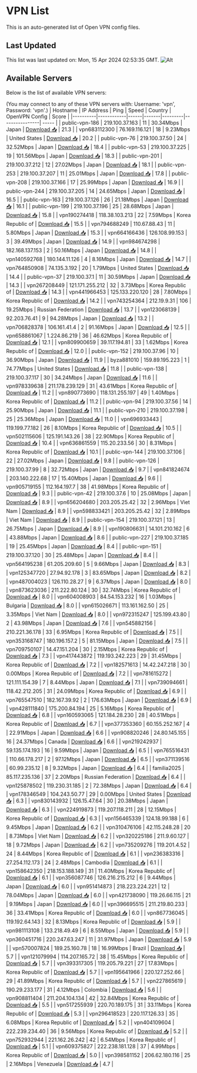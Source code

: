 # VPN List

This is an auto-generated list of Open VPN config files.

## Last Updated

This list was last updated on: Mon, 15 Apr 2024 02:53:35 GMT.
![Alt](https://repobeats.axiom.co/api/embed/186b98318ef1479477931607c1ad7d823f12451f.svg "Repobeats analytics image")

## Available Servers

Below is the list of available VPN servers:

(You may connect to any of these VPN servers with: Username: 'vpn', Password: 'vpn'.)
| Hostname | IP Address | Ping | Speed | Country | OpenVPN Config | Score |
|----------|------------|------|-------|---------|----------------| ----- |
| public-vpn-186 | 219.100.37.163 | 11 | 30.34Mbps | Japan | [Download 📥](./configs/server_0_JP.ovpn) | 21.3 |
| vpn683112300 | 76.169.116.121 | 18 | 9.23Mbps | United States | [Download 📥](./configs/server_1_US.ovpn) | 20.2 |
| public-vpn-76 | 219.100.37.50 | 24 | 32.52Mbps | Japan | [Download 📥](./configs/server_2_JP.ovpn) | 18.4 |
| public-vpn-53 | 219.100.37.225 | 19 | 101.56Mbps | Japan | [Download 📥](./configs/server_3_JP.ovpn) | 18.3 |
| public-vpn-201 | 219.100.37.212 | 12 | 27.02Mbps | Japan | [Download 📥](./configs/server_4_JP.ovpn) | 18.1 |
| public-vpn-253 | 219.100.37.207 | 11 | 25.01Mbps | Japan | [Download 📥](./configs/server_5_JP.ovpn) | 17.8 |
| public-vpn-208 | 219.100.37.166 | 17 | 25.99Mbps | Japan | [Download 📥](./configs/server_6_JP.ovpn) | 16.9 |
| public-vpn-244 | 219.100.37.205 | 14 | 24.65Mbps | Japan | [Download 📥](./configs/server_7_JP.ovpn) | 16.5 |
| public-vpn-163 | 219.100.37.126 | 26 | 21.18Mbps | Japan | [Download 📥](./configs/server_8_JP.ovpn) | 16.1 |
| public-vpn-199 | 219.100.37.196 | 25 | 28.68Mbps | Japan | [Download 📥](./configs/server_9_JP.ovpn) | 15.8 |
| vpn190274418 | 118.38.103.213 | 22 | 7.59Mbps | Korea Republic of | [Download 📥](./configs/server_10_KR.ovpn) | 15.5 |
| vpn794688249 | 110.67.88.43 | 11 | 5.80Mbps | Japan | [Download 📥](./configs/server_11_JP.ovpn) | 15.3 |
| vpn664166436 | 126.108.99.153 | 3 | 39.49Mbps | Japan | [Download 📥](./configs/server_12_JP.ovpn) | 14.9 |
| vpn984674298 | 182.168.137.153 | 2 | 50.16Mbps | Japan | [Download 📥](./configs/server_13_JP.ovpn) | 14.8 |
| vpn140592768 | 180.144.11.126 | 4 | 8.16Mbps | Japan | [Download 📥](./configs/server_14_JP.ovpn) | 14.7 |
| vpn764850908 | 74.135.3.192 | 20 | 1.79Mbps | United States | [Download 📥](./configs/server_15_US.ovpn) | 14.4 |
| public-vpn-37 | 219.100.37.1 | 11 | 30.59Mbps | Japan | [Download 📥](./configs/server_16_JP.ovpn) | 14.3 |
| vpn267208449 | 121.171.255.212 | 32 | 3.73Mbps | Korea Republic of | [Download 📥](./configs/server_17_KR.ovpn) | 14.3 |
| vpn441966453 | 125.133.220.120 | 28 | 7.80Mbps | Korea Republic of | [Download 📥](./configs/server_18_KR.ovpn) | 14.2 |
| vpn743254364 | 212.19.9.31 | 106 | 19.25Mbps | Russian Federation | [Download 📥](./configs/server_19_RU.ovpn) | 13.7 |
| vpn123068139 | 92.203.76.41 | 9 | 94.28Mbps | Japan | [Download 📥](./configs/server_20_JP.ovpn) | 13.2 |
| vpn706828378 | 106.161.41.4 | 2 | 91.16Mbps | Japan | [Download 📥](./configs/server_21_JP.ovpn) | 12.5 |
| vpn658861067 | 1.224.86.219 | 36 | 46.62Mbps | Korea Republic of | [Download 📥](./configs/server_22_KR.ovpn) | 12.1 |
| vpn809900659 | 39.117.194.81 | 33 | 1.62Mbps | Korea Republic of | [Download 📥](./configs/server_23_KR.ovpn) | 12.0 |
| public-vpn-152 | 219.100.37.96 | 10 | 36.90Mbps | Japan | [Download 📥](./configs/server_24_JP.ovpn) | 11.9 |
| byza881010 | 159.89.195.223 | 1 | 74.77Mbps | United States | [Download 📥](./configs/server_25_US.ovpn) | 11.8 |
| public-vpn-138 | 219.100.37.117 | 30 | 34.24Mbps | Japan | [Download 📥](./configs/server_26_JP.ovpn) | 11.6 |
| vpn978339638 | 211.178.239.129 | 31 | 43.61Mbps | Korea Republic of | [Download 📥](./configs/server_27_KR.ovpn) | 11.2 |
| vpn890773690 | 118.131.255.197 | 49 | 1.40Mbps | Korea Republic of | [Download 📥](./configs/server_28_KR.ovpn) | 11.2 |
| public-vpn-94 | 219.100.37.56 | 14 | 25.90Mbps | Japan | [Download 📥](./configs/server_29_JP.ovpn) | 11.1 |
| public-vpn-210 | 219.100.37.198 | 25 | 25.36Mbps | Japan | [Download 📥](./configs/server_30_JP.ovpn) | 11.0 |
| vpn696933443 | 119.199.77.182 | 26 | 8.10Mbps | Korea Republic of | [Download 📥](./configs/server_31_KR.ovpn) | 10.5 |
| vpn502115606 | 125.191.143.26 | 38 | 22.90Mbps | Korea Republic of | [Download 📥](./configs/server_32_KR.ovpn) | 10.4 |
| vpn636861559 | 115.20.233.56 | 30 | 8.31Mbps | Korea Republic of | [Download 📥](./configs/server_33_KR.ovpn) | 10.1 |
| public-vpn-144 | 219.100.37.106 | 22 | 27.02Mbps | Japan | [Download 📥](./configs/server_34_JP.ovpn) | 9.8 |
| public-vpn-126 | 219.100.37.99 | 8 | 32.72Mbps | Japan | [Download 📥](./configs/server_35_JP.ovpn) | 9.7 |
| vpn841824674 | 203.140.222.68 | 17 | 15.40Mbps | Japan | [Download 📥](./configs/server_36_JP.ovpn) | 9.6 |
| vpn905719155 | 112.164.197.7 | 38 | 41.98Mbps | Korea Republic of | [Download 📥](./configs/server_37_KR.ovpn) | 9.3 |
| public-vpn-42 | 219.100.37.6 | 10 | 25.08Mbps | Japan | [Download 📥](./configs/server_38_JP.ovpn) | 8.9 |
| vpn656204680 | 203.205.25.42 | 32 | 2.96Mbps | Viet Nam | [Download 📥](./configs/server_39_VN.ovpn) | 8.9 |
| vpn598833421 | 203.205.25.42 | 32 | 2.89Mbps | Viet Nam | [Download 📥](./configs/server_40_VN.ovpn) | 8.9 |
| public-vpn-154 | 219.100.37.121 | 13 | 26.75Mbps | Japan | [Download 📥](./configs/server_41_JP.ovpn) | 8.9 |
| vpn190806631 | 14.101.210.162 | 6 | 43.88Mbps | Japan | [Download 📥](./configs/server_42_JP.ovpn) | 8.6 |
| public-vpn-227 | 219.100.37.185 | 19 | 25.45Mbps | Japan | [Download 📥](./configs/server_43_JP.ovpn) | 8.4 |
| public-vpn-151 | 219.100.37.120 | 30 | 25.48Mbps | Japan | [Download 📥](./configs/server_44_JP.ovpn) | 8.4 |
| vpn564195238 | 61.205.209.60 | 5 | 9.66Mbps | Japan | [Download 📥](./configs/server_45_JP.ovpn) | 8.3 |
| vpn125347720 | 27.94.92.178 | 3 | 83.65Mbps | Japan | [Download 📥](./configs/server_46_JP.ovpn) | 8.2 |
| vpn487004023 | 126.110.28.27 | 9 | 6.37Mbps | Japan | [Download 📥](./configs/server_47_JP.ovpn) | 8.0 |
| vpn873623036 | 211.222.80.124 | 30 | 32.74Mbps | Korea Republic of | [Download 📥](./configs/server_48_KR.ovpn) | 8.0 |
| vpn604008903 | 84.54.153.232 | 16 | 1.03Mbps | Bulgaria | [Download 📥](./configs/server_49_BG.ovpn) | 8.0 |
| vpn615026671 | 113.161.162.50 | 25 | 3.35Mbps | Viet Nam | [Download 📥](./configs/server_50_VN.ovpn) | 8.0 |
| vpn972315247 | 125.199.43.80 | 2 | 43.98Mbps | Japan | [Download 📥](./configs/server_51_JP.ovpn) | 7.6 |
| vpn545882156 | 210.221.36.178 | 33 | 6.95Mbps | Korea Republic of | [Download 📥](./configs/server_52_KR.ovpn) | 7.5 |
| vpn353168747 | 180.196.157.2 | 5 | 81.15Mbps | Japan | [Download 📥](./configs/server_53_JP.ovpn) | 7.5 |
| vpn709750107 | 14.47.151.204 | 30 | 2.15Mbps | Korea Republic of | [Download 📥](./configs/server_54_KR.ovpn) | 7.3 |
| vpn417443872 | 119.193.242.223 | 29 | 31.45Mbps | Korea Republic of | [Download 📥](./configs/server_55_KR.ovpn) | 7.2 |
| vpn182571613 | 14.42.247.218 | 30 | 0.00Mbps | Korea Republic of | [Download 📥](./configs/server_56_KR.ovpn) | 7.2 |
| vpn781615272 | 121.111.154.39 | 7 | 8.44Mbps | Japan | [Download 📥](./configs/server_57_JP.ovpn) | 7.1 |
| vpn739094661 | 118.42.212.205 | 31 | 24.09Mbps | Korea Republic of | [Download 📥](./configs/server_58_KR.ovpn) | 6.9 |
| vpn765547510 | 182.167.39.92 | 2 | 176.63Mbps | Japan | [Download 📥](./configs/server_59_JP.ovpn) | 6.9 |
| vpn428111840 | 175.200.84.194 | 25 | 5.16Mbps | Korea Republic of | [Download 📥](./configs/server_60_KR.ovpn) | 6.8 |
| vpn160593065 | 121.184.28.230 | 28 | 40.51Mbps | Korea Republic of | [Download 📥](./configs/server_61_KR.ovpn) | 6.7 |
| vpn377353360 | 60.155.252.167 | 4 | 22.91Mbps | Japan | [Download 📥](./configs/server_62_JP.ovpn) | 6.6 |
| vpn908820246 | 24.80.145.155 | 16 | 24.37Mbps | Canada | [Download 📥](./configs/server_63_CA.ovpn) | 6.6 |
| vpn219242937 | 59.135.174.193 | 16 | 9.59Mbps | Japan | [Download 📥](./configs/server_64_JP.ovpn) | 6.5 |
| vpn765516431 | 110.66.178.217 | 2 | 97.12Mbps | Japan | [Download 📥](./configs/server_65_JP.ovpn) | 6.5 |
| vpn371139516 | 60.99.235.12 | 8 | 9.32Mbps | Japan | [Download 📥](./configs/server_66_JP.ovpn) | 6.4 |
| familia2025 | 85.117.235.136 | 37 | 2.20Mbps | Russian Federation | [Download 📥](./configs/server_67_RU.ovpn) | 6.4 |
| vpn125878502 | 119.230.31.185 | 2 | 72.38Mbps | Japan | [Download 📥](./configs/server_68_JP.ovpn) | 6.4 |
| vpn178346549 | 104.243.50.77 | 29 | 0.00Mbps | United States | [Download 📥](./configs/server_69_US.ovpn) | 6.3 |
| vpn830143932 | 126.15.47.64 | 30 | 20.38Mbps | Japan | [Download 📥](./configs/server_70_JP.ovpn) | 6.3 |
| vpn224919873 | 119.207.118.211 | 28 | 12.15Mbps | Korea Republic of | [Download 📥](./configs/server_71_KR.ovpn) | 6.3 |
| vpn156465339 | 124.18.99.188 | 6 | 9.45Mbps | Japan | [Download 📥](./configs/server_72_JP.ovpn) | 6.2 |
| vpn310476106 | 42.115.248.28 | 20 | 8.73Mbps | Viet Nam | [Download 📥](./configs/server_73_VN.ovpn) | 6.2 |
| vpn320225186 | 211.9.60.127 | 18 | 9.72Mbps | Japan | [Download 📥](./configs/server_74_JP.ovpn) | 6.2 |
| vpn735209276 | 119.201.4.52 | 24 | 8.44Mbps | Korea Republic of | [Download 📥](./configs/server_75_KR.ovpn) | 6.1 |
| vpn236383316 | 27.254.112.173 | 24 | 2.48Mbps | Cambodia | [Download 📥](./configs/server_76_KH.ovpn) | 6.1 |
| vpn158642350 | 218.153.188.149 | 31 | 11.40Mbps | Korea Republic of | [Download 📥](./configs/server_77_KR.ovpn) | 6.1 |
| vpn356087746 | 126.216.215.212 | 6 | 9.44Mbps | Japan | [Download 📥](./configs/server_78_JP.ovpn) | 6.0 |
| vpn951414873 | 218.223.224.221 | 12 | 78.04Mbps | Japan | [Download 📥](./configs/server_79_JP.ovpn) | 6.0 |
| vpn421738090 | 119.26.66.115 | 21 | 9.19Mbps | Japan | [Download 📥](./configs/server_80_JP.ovpn) | 6.0 |
| vpn396695515 | 211.219.80.233 | 36 | 33.41Mbps | Korea Republic of | [Download 📥](./configs/server_81_KR.ovpn) | 6.0 |
| vpn867736045 | 119.192.64.143 | 32 | 8.13Mbps | Korea Republic of | [Download 📥](./configs/server_82_KR.ovpn) | 5.9 |
| vpn981113108 | 133.218.49.49 | 6 | 8.55Mbps | Japan | [Download 📥](./configs/server_83_JP.ovpn) | 5.9 |
| vpn360451716 | 220.247.63.247 | 11 | 31.97Mbps | Japan | [Download 📥](./configs/server_84_JP.ovpn) | 5.9 |
| vpn570007824 | 189.25.160.78 | 18 | 16.99Mbps | Brazil | [Download 📥](./configs/server_85_BR.ovpn) | 5.7 |
| vpn121079994 | 114.207.165.72 | 38 | 15.45Mbps | Korea Republic of | [Download 📥](./configs/server_86_KR.ovpn) | 5.7 |
| vpn393317305 | 119.205.79.221 | 27 | 17.83Mbps | Korea Republic of | [Download 📥](./configs/server_87_KR.ovpn) | 5.7 |
| vpn195641966 | 220.127.252.66 | 29 | 41.89Mbps | Korea Republic of | [Download 📥](./configs/server_88_KR.ovpn) | 5.7 |
| vpn227865619 | 190.29.233.177 | 31 | 4.12Mbps | Colombia | [Download 📥](./configs/server_89_CO.ovpn) | 5.6 |
| vpn908811404 | 211.204.104.134 | 42 | 32.84Mbps | Korea Republic of | [Download 📥](./configs/server_90_KR.ovpn) | 5.5 |
| vpn517255939 | 220.70.189.175 | 31 | 33.11Mbps | Korea Republic of | [Download 📥](./configs/server_91_KR.ovpn) | 5.3 |
| vpn296418523 | 220.117.126.33 | 35 | 6.08Mbps | Korea Republic of | [Download 📥](./configs/server_92_KR.ovpn) | 5.2 |
| vpn404109604 | 222.239.234.40 | 36 | 9.56Mbps | Korea Republic of | [Download 📥](./configs/server_93_KR.ovpn) | 5.2 |
| vpn752932944 | 221.162.26.242 | 42 | 6.54Mbps | Korea Republic of | [Download 📥](./configs/server_94_KR.ovpn) | 5.1 |
| vpn609375827 | 222.238.181.128 | 37 | 4.99Mbps | Korea Republic of | [Download 📥](./configs/server_95_KR.ovpn) | 5.0 |
| vpn398581152 | 206.62.180.116 | 25 | 2.16Mbps | Venezuela | [Download 📥](./configs/server_96_VE.ovpn) | 4.7 |
